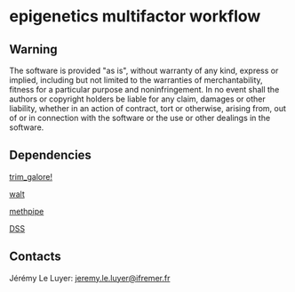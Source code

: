 # epigenetics multifactor workflow

## Warning

The software is provided "as is", without warranty of any kind, express or implied, including but not limited to the warranties of merchantability, fitness for a particular purpose and noninfringement. In no event shall the authors or copyright holders be liable for any claim, damages or other liability, whether in an action of contract, tort or otherwise, arising from, out of or in connection with the software or the use or other dealings in the software.

## Dependencies

[trim_galore!](https://www.bioinformatics.babraham.ac.uk/projects/trim_galore/)

[walt](https://github.com/smithlabcode/walt)

[methpipe](https://github.com/smithlabcode/methpipe)

[DSS](https://bioconductor.org/packages/release/bioc/html/DSS.html)

## Contacts

Jérémy Le Luyer: jeremy.le.luyer@ifremer.fr

